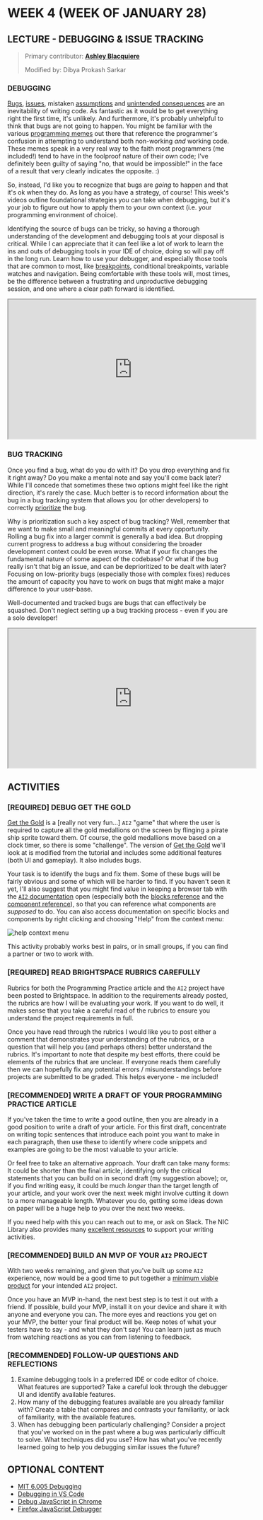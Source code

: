 # WEEK 4 (WEEK OF JANUARY 28)
## LECTURE - DEBUGGING & ISSUE TRACKING

> Primary contributor: **[Ashley Blacquiere](https://ca.linkedin.com/in/ashley-blacquiere)**
>
> Modified by: Dibya Prokash Sarkar

### DEBUGGING
[Bugs](https://en.wikipedia.org/wiki/Software_bug), [issues](https://en.wikipedia.org/wiki/Software_project_management#Issue), mistaken [assumptions](https://en.wikipedia.org/wiki/Tacit_assumption) and [unintended consequences](https://en.wikipedia.org/wiki/Unintended_consequences) are an inevitability of writing code. As fantastic as it would be to get everything right the first time, it's unlikely. And furthermore, it's probably unhelpful to think that bugs are not going to happen. You might be familiar with the various [programming memes](https://duckduckgo.com/?q=programmer+debugging+meme&t=ffab&iar=images&iax=images&ia=images) out there that reference the programmer's confusion in attempting to understand both non-working _and_ working code. These memes speak in a very real way to the faith most programmers (me included!) tend to have in the foolproof nature of their own code; I've definitely been guilty of saying "no, that would be impossible!" in the face of a result that very clearly indicates the opposite. :)  

 So, instead, I'd like you to recognize that bugs are _going_ to happen and that it's ok when they do. As long as you have a strategy, of course! This week's videos outline foundational strategies you can take when debugging, but it's your job to figure out how to apply them to your own context (i.e. your programming environment of choice). 

Identifying the source of bugs can be tricky, so having a thorough understanding of the development and debugging tools at your disposal is critical. While I can appreciate that it can feel like a lot of work to learn the ins and outs of debugging tools in your IDE of choice, doing so will pay off in the long run. Learn how to use your debugger, and especially those tools that are common to most, like [breakpoints](https://en.wikipedia.org/wiki/Breakpoint), conditional breakpoints, variable watches and navigation. Being comfortable with these tools will, most times, be the difference between a frustrating and unproductive debugging session, and one where a clear path forward is identified. 

<div class="video-container-16by9"><iframe width="560" height="315" src="https://youtube.com/embed/-jzOXtbntvw"></iframe></div>

### BUG TRACKING
Once you find a bug, what do you do with it? Do you drop everything and fix it right away? Do you make a mental note and say you'll come back later? While I'll concede that sometimes these two options might feel like the right direction, it's rarely the case. Much better is to record information about the bug in a bug tracking system that allows you  (or other developers) to correctly [prioritize](https://en.wikipedia.org/wiki/Prioritization) the bug.

Why is prioritization such a key aspect of bug tracking? Well, remember that we want to make small and meaningful commits at every opportunity. Rolling a bug fix into a larger commit is generally a bad idea. But dropping current progress to address a bug without considering the broader development context could be even worse. What if your fix changes the fundamental nature of some aspect of the codebase? Or what if the bug really isn't that big an issue, and can be deprioritized to be dealt with later? Focusing on low-priority bugs (especially those with complex fixes) reduces the amount of capacity you have to work on bugs that might make a major difference to your user-base. 

Well-documented and tracked bugs are bugs that can effectively be squashed. Don't neglect setting up a bug tracking process - even if you are a solo developer!

<div class="video-container-16by9"><iframe width="560" height="315" src="https://youtube.com/embed/mbk4WLZj4yg"></iframe></div>

## ACTIVITIES

### [REQUIRED] DEBUG GET THE GOLD
[Get the Gold](http://appinventor.mit.edu/explore/ai2/get-gold) is a [really not very fun...] `AI2` "game" that where the user is required to capture all the gold medallions on the screen by flinging a pirate ship sprite toward them. Of course, the gold medallions move based on a clock timer, so there is some "challenge". The version of [Get the Gold](https://github.com/nic-dgl104-winter-2024/guide-get-the-gold-debugging) we'll look at is modified from the tutorial and includes some additional features (both UI and gameplay). It also includes bugs. 

Your task is to identify the bugs and fix them. Some of these bugs will be fairly obvious and some of which will be harder to find. If you haven't seen it yet, I'll also suggest that you might find value in keeping a browser tab with the [`AI2` documentation](http://appinventor.mit.edu/explore/library) open (especially both the [blocks reference](http://ai2.appinventor.mit.edu/reference/blocks/) and the [component reference](http://ai2.appinventor.mit.edu/reference/components/)), so that you can reference what components are _supposed_ to do. You can also access documentation on specific blocks and components by right clicking and choosing "Help" from the context menu:

![help context menu](../assets/images/2024-week4-help-context.png)

This activity probably works best in pairs, or in small groups, if you can find a partner or two to work with.

### [REQUIRED] READ BRIGHTSPACE RUBRICS CAREFULLY
Rubrics for both the Programming Practice article and the `AI2` project have been posted to Brightspace. In addition to the requirements already posted, the rubrics are how I will be evaluating your work. If you want to do well, it makes sense that you take a careful read of the rubrics to ensure you understand the project requirements in full.

Once you have read through the rubrics I would like you to post either a comment that demonstrates your understanding of the rubrics, or a question that will help you (and perhaps others) better understand the rubrics. It's important to note that despite my best efforts, there could be elements of the rubrics that are unclear. If everyone reads them carefully then we can hopefully fix any potential errors / misunderstandings before projects are submitted to be graded. This helps everyone - me included!

### [RECOMMENDED] WRITE A DRAFT OF YOUR PROGRAMMING PRACTICE ARTICLE
If you've taken the time to write a good outline, then you are already in a good position to write a draft of your article. For this first draft, concentrate on writing topic sentences that introduce each point you want to make in each paragraph, then use these to identify where code snippets and examples are going to be the most valuable to your article. 

Or feel free to take an alternative approach. Your draft can take many forms: It could be shorter than the final article, identifying only the critical statements that you can build on in second draft (my suggestion above); or, if you find writing easy, it could be much _longer_ than the target length of your article, and your work over the next week might involve cutting it down to a more manageable length. Whatever you do, getting some ideas down on paper will be a huge help to you over the next two weeks. 

If you need help with this you can reach out to me, or ask on Slack. The NIC Library also provides many [excellent resources](https://library.nic.bc.ca/writingsupport) to support your writing activities.

### [RECOMMENDED] BUILD AN MVP OF YOUR `AI2` PROJECT
With two weeks remaining, and given that you've built up some `AI2` experience, now would be a good time to put together a [minimum viable product](https://en.wikipedia.org/wiki/Minimum_viable_product) for your intended `AI2` project.

Once you have an MVP in-hand, the next best step is to test it out with a friend. If possible, build your MVP, install it on your device and share it with anyone and everyone you can. The more eyes and reactions you get on your MVP, the better your final product will be. Keep notes of what your testers have to say - and what they don't say! You can learn just as much from watching reactions as you can from listening to feedback.

### [RECOMMENDED] FOLLOW-UP QUESTIONS AND REFLECTIONS
1. Examine debugging tools in a preferred IDE or code editor of choice. What features are supported? Take a careful look through the debugger UI and identify available features. 
2. How many of the debugging features available are you already familiar with? Create a table that compares and contrasts your familiarity, or lack of familiarity, with the available features. 
3. When has debugging been particularly challenging? Consider a project that you've worked on in the past where a bug was particularly difficult to solve. What techniques did you use? How has what you've recently learned going to help you debugging similar issues the future? 


## OPTIONAL CONTENT
- [MIT 6.005 Debugging](https://ocw.mit.edu/ans7870/6/6.005/s16/classes/11-debugging/)
- [Debugging in VS Code](https://code.visualstudio.com/Docs/editor/debugging)
- [Debug JavaScript in Chrome](https://developer.chrome.com/docs/devtools/javascript/)
- [Firefox JavaScript Debugger](https://firefox-source-docs.mozilla.org/devtools-user/debugger/index.html)
